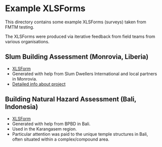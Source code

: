 # Example XLSForms

This directory contains some example XLSForms (surveys) taken from FMTM testing.

The XLSForms were produced via iterative feedback from field teams from various
organisations.

## Slum Building Assessment (Monrovia, Liberia)

- [XLSForm](slum_assessment_survey.xlsx)
- Generated with help from Slum Dwellers International and local partners in Monrovia.
- [Detailed info about project](https://docs.google.com/document/d/1jzxDO922iVfFgf-Noz-AtA64T56G6kq8E6OO9V2swUE/edit#heading=h.oj17xl5txjet)

## Building Natural Hazard Assessment (Bali, Indonesia)

- [XLSForm](building_natural_risks_survey.xlsx)
- Generated with help from BPBD in Bali.
- Used in the Karangasem region.
- Particular attention was paid to the unique temple structures in Bali, often
  situated within a complex/compound area.
